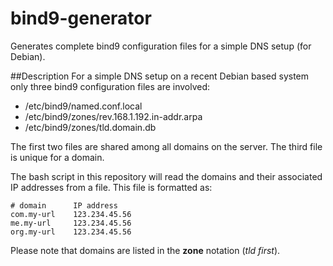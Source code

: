 bind9-generator
===============

Generates complete bind9 configuration files for a simple DNS setup (for Debian).

##Description
For a simple DNS setup on a recent Debian based system only three bind9 configuration files are involved:
* /etc/bind9/named.conf.local
* /etc/bind9/zones/rev.168.1.192.in-addr.arpa
* /etc/bind9/zones/tld.domain.db

The first two files are shared among all domains on the server. The third file is unique for a domain. 

The bash script in this repository will read the domains and their associated IP addresses from a file. This file is formatted as:

    # domain	  IP address
    com.my-url	  123.234.45.56
    me.my-url	  123.234.45.56
    org.my-url	  123.234.45.56

Please note that domains are listed in the **zone** notation (*tld first*).
